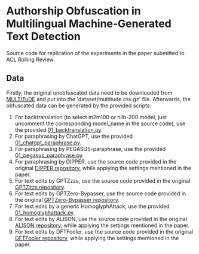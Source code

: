 # Authorship Obfuscation in Multilingual Machine-Generated Text Detection
Source code for replication of the experiments in the paper submitted to ACL Rolling Review.

## Data
Firstly, the original unobfuscated data need to be downloaded from [MULTITuDE](https://zenodo.org/records/10013755) and put into the 'dataset/multitude.csv.gz' file. Afterwards, the obfuscated data can be generated by the provided scripts:

1. For backtranslation (to select m2m100 or nllb-200 model, just uncomment the corresponding model_name in the source code), use the provided [01_backtranslation.py](01_backtranslation.py).
2. For paraphrasing by ChatGPT, use the provided [01_chatgpt_paraphrase.py](01_chatgpt_paraphrase.py).
3. For paraphrasing by PEGASUS-paraphrase, use the provided [01_pegasus_paraphrase.py](01_pegasus_paraphrase.py).
4. For paraphrasing by DIPPER, use the source code provided in the original [DIPPER repository](https://github.com/martiansideofthemoon/ai-detection-paraphrases), while applying the settings mentioned in the paper.
5. For text edits by GPTZzzs, use the source code provided in the original [GPTZzzs repository](https://github.com/Declipsonator/GPTZzzs).
6. For text edits by GPTZero-Bypasser, use the source code provided in the original [GPTZero-Bypasser repository](https://github.com/jayyt12161/GPTZero-Bypasser).
7. For text edits by a generic HomoglyphAttack, use the provided [01_homoglyphattack.py](01_homoglyphattack.py).
8. For text edits by ALISON, use the source code provided in the original [ALISON repository](https://github.com/EricX003/ALISON), while applying the settings mentioned in the paper.
9. For text edits by DFTFooler, use the source code provided in the original [DFTFooler repository](https://github.com/jmpu/DeepfakeTextDetection), while applying the settings mentioned in the paper.

